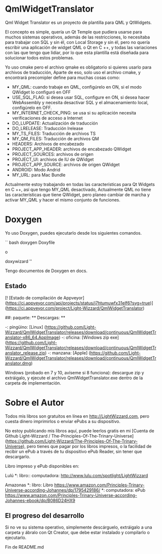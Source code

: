 # QmlWidgetTranslator

Qml Widget Translator es un proyecto de plantilla para QML y QtWidgets.

El concepto es simple, quería un Qt Temple que pudiera usarse para muchos sistemas operativos,
además de las restricciones, lo necesitaba para trabajar con SQL y sin él,
con Local Storage y sin él,
pero no quería escribir una aplicación de widget QML o Qt en C ++,
y todas las variaciones con las que tengo que lidiar,
por lo que esta plantilla está diseñada para solucionar todos estos problemas.

Yo uso cmake pero el archivo qmake es obligatorio si quieres usarlo para archivos de traducción,
Aparte de eso, solo uso el archivo cmake, y encontrará precomipler define para muchas cosas como:

* MY_QML: cuando trabaje en QML, configúrelo en ON, si el modo QWidget lo configuró en OFF
* USE_SQL_FLAG: si desea usar SQL, configure en ON, si desea hacer WebAssembly y necesita desactivar SQL y el almacenamiento local, configúrelo en OFF.
* MY_INTERNET_CHECK_PING: se usa si su aplicación necesita verificaciones de acceso a Internet
* DO_LUPDATE: Actualización de traducción
* DO_LRELEASE: Traducción lrelease
* MY_TS_FILES: Traducción de archivos TS
* MY_QM_FILES: Traducción de archivos QM
* HEADERS: Archivos de encabezado
* PROJECT_APP_HEADER: archivos de encabezado QWidget
* PROJECT_SOURCES: archivos de origen
* PROJECT_UI: archivos de IU de QWidget
* PROJECT_APP_SOURCE: archivos de origen QWidget
* ANDROID: Modo Andrid
* MY_URL: para Mac Bundle

Actualmente estoy trabajando en todas las características para Qt Widgets en C ++, así que tengo MY_QML desactivado,
Actualmente QML no tiene las características que tiene QWidget,
pero planeo cambiar de marcha y activar MY_QML y hacer el mismo conjunto de funciones.

# Doxygen

Yo uso Doxygen, puedes ejecutarlo desde los siguientes comandos.

`` bash
doxygen Doxyfile

o

doxywizard
''

Tengo documentos de Doxygen en docs.



## Estado

[! [Estado de compilación de Appveyor] (https://ci.appveyor.com/api/projects/status/j7htumuwfx31elf6?svg=true)] (https://ci.appveyor.com/project/Light-Wizzard/QmlWidgetTranslator)

##: paquete: ** Descargas: **

-: pingüino: [Linux] (https://github.com/Light-Wizzard/QmlWidgetTranslator/releases/download/continuous/QmlWidgetTranslator-x86_64.AppImage)
-: oficina: [Windows zip exe] (https://github.com/Light-Wizzard/QmlWidgetTranslator/releases/download/continuous/QmlWidgetTranslator_release.zip)
-: manzana: [Apple] (https://github.com/Light-Wizzard/QmlWidgetTranslator/releases/download/continuous/QmlWidgetTranslator.dmg)

Windows (probado en 7 y 10, avíseme si 8 funciona): descargue zip y extráigalo, y ejecute el archivo QmlWidgetTranslator.exe dentro de la carpeta de implementación.

# Sobre el Autor

Todos mis libros son gratuitos en línea en http://LightWizzard.com, pero cuesta dinero imprimirlos o enviar ePubs a su dispositivo.

No estoy publicando mis libros aquí, puede leerlos gratis en mi
[Cuenta de Github Light-Wizzard / The-Principles-Of-The-Trinary-Universe] (https://github.com/Light-Wizzard/The-Principles-Of-The-Trinary-Universe),
pero tienes que pagar por los libros impresos, o la facilidad de recibir un ePub a través de tu dispositivo ePub Reader, sin tener que descargarlo.

Libro impreso y ePub disponibles en:

Lulú
*: libro:: computadora: http://www.lulu.com/spotlight/LightWizzard

Amazonas
*: libro: Libro https://www.amazon.com/Principles-Trinary-Universe-according-Johannes/dp/1795429186/
*: computadora: ePub https://www.amazon.com/Principles-Trinary-Universe-according-Johannes-ebook/dp/B086D24HX9

## El progreso del desarrollo

Si no ve su sistema operativo, simplemente descárguelo, extráigalo a una carpeta y ábralo con Qt Creator,
que debe estar instalado y compilarlo o ejecutarlo.


Fin de README.md